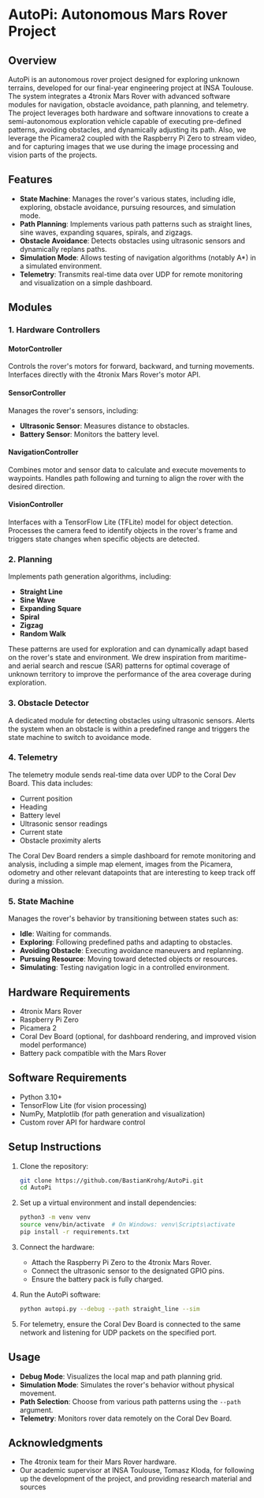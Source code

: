 # AutoPi: Autonomous Mars Rover Project

## Overview
AutoPi is an autonomous rover project designed for exploring unknown terrains, developed for our final-year engineering project at INSA Toulouse. The system integrates a 4tronix Mars Rover with advanced software modules for navigation, obstacle avoidance, path planning, and telemetry. The project leverages both hardware and software innovations to create a semi-autonomous exploration vehicle capable of executing pre-defined patterns, avoiding obstacles, and dynamically adjusting its path. Also, we leverage the Picamera2 coupled with the Raspberry Pi Zero to stream video, and for capturing images that we use during the image processing and vision parts of the projects. 

## Features
- **State Machine**: Manages the rover's various states, including idle, exploring, obstacle avoidance, pursuing resources, and simulation mode.
- **Path Planning**: Implements various path patterns such as straight lines, sine waves, expanding squares, spirals, and zigzags.
- **Obstacle Avoidance**: Detects obstacles using ultrasonic sensors and dynamically replans paths.
- **Simulation Mode**: Allows testing of navigation algorithms (notably A*) in a simulated environment.
- **Telemetry**: Transmits real-time data over UDP for remote monitoring and visualization on a simple dashboard.

## Modules

### 1. Hardware Controllers
#### MotorController
Controls the rover's motors for forward, backward, and turning movements. Interfaces directly with the 4tronix Mars Rover's motor API.

#### SensorController
Manages the rover's sensors, including:
- **Ultrasonic Sensor**: Measures distance to obstacles.
- **Battery Sensor**: Monitors the battery level.

#### NavigationController
Combines motor and sensor data to calculate and execute movements to waypoints. Handles path following and turning to align the rover with the desired direction.

#### VisionController
Interfaces with a TensorFlow Lite (TFLite) model for object detection. Processes the camera feed to identify objects in the rover's frame and triggers state changes when specific objects are detected.

### 2. Planning
Implements path generation algorithms, including:
- **Straight Line**
- **Sine Wave**
- **Expanding Square**
- **Spiral**
- **Zigzag**
- **Random Walk**

These patterns are used for exploration and can dynamically adapt based on the rover's state and environment. We drew inspiration from maritime- and aerial search and rescue (SAR) patterns for optimal coverage of unknown territory to improve the performance of the area coverage during exploration.  

### 3. Obstacle Detector
A dedicated module for detecting obstacles using ultrasonic sensors. Alerts the system when an obstacle is within a predefined range and triggers the state machine to switch to avoidance mode.

### 4. Telemetry
The telemetry module sends real-time data over UDP to the Coral Dev Board. This data includes:
- Current position
- Heading
- Battery level
- Ultrasonic sensor readings
- Current state
- Obstacle proximity alerts

The Coral Dev Board renders a simple dashboard for remote monitoring and analysis, including a simple map element, images from the Picamera, odometry and other relevant datapoints that are interesting to keep track off during a mission.

### 5. State Machine
Manages the rover's behavior by transitioning between states such as:
- **Idle**: Waiting for commands.
- **Exploring**: Following predefined paths and adapting to obstacles.
- **Avoiding Obstacle**: Executing avoidance maneuvers and replanning.
- **Pursuing Resource**: Moving toward detected objects or resources.
- **Simulating**: Testing navigation logic in a controlled environment.

## Hardware Requirements
- 4tronix Mars Rover
- Raspberry Pi Zero
- Picamera 2
- Coral Dev Board (optional, for dashboard rendering, and improved vision model performance)
- Battery pack compatible with the Mars Rover

## Software Requirements
- Python 3.10+
- TensorFlow Lite (for vision processing)
- NumPy, Matplotlib (for path generation and visualization)
- Custom rover API for hardware control

## Setup Instructions
1. Clone the repository:
   ```bash
   git clone https://github.com/BastianKrohg/AutoPi.git
   cd AutoPi
   ```

2. Set up a virtual environment and install dependencies:
   ```bash
   python3 -m venv venv
   source venv/bin/activate  # On Windows: venv\Scripts\activate
   pip install -r requirements.txt
   ```

3. Connect the hardware:
   - Attach the Raspberry Pi Zero to the 4tronix Mars Rover.
   - Connect the ultrasonic sensor to the designated GPIO pins.
   - Ensure the battery pack is fully charged.

4. Run the AutoPi software:
   ```bash
   python autopi.py --debug --path straight_line --sim
   ```

5. For telemetry, ensure the Coral Dev Board is connected to the same network and listening for UDP packets on the specified port.

## Usage
- **Debug Mode**: Visualizes the local map and path planning grid.
- **Simulation Mode**: Simulates the rover's behavior without physical movement.
- **Path Selection**: Choose from various path patterns using the `--path` argument.
- **Telemetry**: Monitors rover data remotely on the Coral Dev Board.

## Acknowledgments
- The 4tronix team for their Mars Rover hardware.
- Our academic supervisor at INSA Toulouse, Tomasz Kloda, for following up the development of the project, and providing research material and sources 